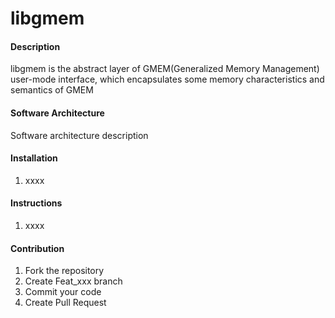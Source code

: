 # libgmem

#### Description
libgmem is the abstract layer of GMEM(Generalized Memory Management) user-mode interface, which encapsulates some memory characteristics and semantics of GMEM

#### Software Architecture
Software architecture description

#### Installation

1.  xxxx

#### Instructions

1.  xxxx

#### Contribution

1.  Fork the repository
2.  Create Feat_xxx branch
3.  Commit your code
4.  Create Pull Request
